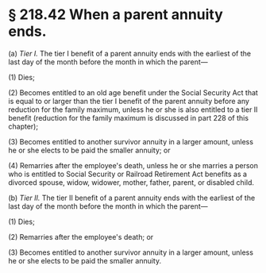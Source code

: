 # § 218.42   When a parent annuity ends.

(a) *Tier I.* The tier I benefit of a parent annuity ends with the earliest of the last day of the month before the month in which the parent—


(1) Dies;


(2) Becomes entitled to an old age benefit under the Social Security Act that is equal to or larger than the tier I benefit of the parent annuity before any reduction for the family maximum, unless he or she is also entitled to a tier II benefit (reduction for the family maximum is discussed in part 228 of this chapter);


(3) Becomes entitled to another survivor annuity in a larger amount, unless he or she elects to be paid the smaller annuity; or


(4) Remarries after the employee's death, unless he or she marries a person who is entitled to Social Security or Railroad Retirement Act benefits as a divorced spouse, widow, widower, mother, father, parent, or disabled child.


(b) *Tier II.* The tier II benefit of a parent annuity ends with the earliest of the last day of the month before the month in which the parent—


(1) Dies;


(2) Remarries after the employee's death; or


(3) Becomes entitled to another survivor annuity in a larger amount, unless he or she elects to be paid the smaller annuity.




